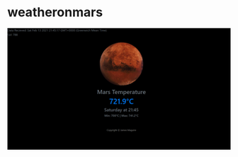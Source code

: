 ﻿# weatheronmars
![alt text](https://github.com/Jaindreas/weatheronmars/blob/main/WeatheronMars.PNG)
